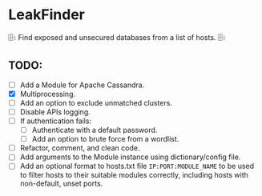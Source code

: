 # LeakFinder
🗄️💧 Find exposed and unsecured databases from a list of hosts. 🗄️💧 

## TODO:

- [ ] Add a Module for Apache Cassandra.
- [x] Multiprocessing.
- [ ] Add an option to exclude unmatched clusters.
- [ ] Disable APIs logging.
- [ ] If authentication fails:
   - [ ] Authenticate with a default password.
   - [ ] Add an option to brute force from a wordlist.
- [ ] Refactor, comment, and clean code.
- [ ] Add arguments to the Module instance using dictionary/config file.
- [ ] Add an optional format to hosts.txt file `IP:PORT:MODULE_NAME` to be used to filter hosts to their suitable modules correctly, including hosts with non-default, unset ports.
